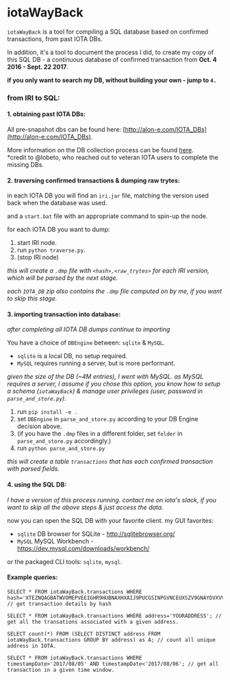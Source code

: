 # iotaWayBack
`iotaWayBack` is a tool for compiling a SQL database based on confirmed transactions, from past IOTA DBs.

In addition, it's a tool to document the process I did, to create my copy of this SQL DB - a continuous database of confirmed transaction from **Oct. 4 2016 - Sept. 22 2017**.

**if you only want to search my DB, without building your own - jump to `4.`** 
### from IRI to SQL:
 #### 1. obtaining past IOTA DBs:
 All pre-snapshot dbs can be found here: [http://alon-e.com/IOTA_DBs](http://alon-e.com/IOTA_DBs).
 
 More information on the DB collection process can be found [here](https://docs.google.com/spreadsheets/d/1cnSlLjfyHfpjXAzwOEpAk1w1zGc0dYP_mmATuctqN0s/edit#gid=0).  
 *credit to @lobeto, who reached out to veteran IOTA users to complete the missing DBs. 
 
 #### 2. traversing confirmed transactions & dumping raw trytes:
 in each IOTA DB you will find an `iri.jar` file, matching the version used back when the database was used.
 
 and a `start.bat` file with an appropriate command to spin-up the node.
 
 for each IOTA DB you want to dump:
 1. start IRI node.
 2. run `python traverse.py`.
 3. (stop IRI node)
 
 _this will create a `.dmp` file with `<hash>,<raw_trytes>` for each IRI version, which will be parsed by the next stage._
 
 _each `IOTA_DB` zip also contains the `.dmp` file computed on by me, if you want to skip this stage._
 
 #### 3. importing transaction into database:
 _after completing all IOTA DB dumps continue to importing_
 
 You have a choice of `DBEngine` between: `sqlite` & `MySQL`.
 - `sqlite` is a local DB, no setup required.
 - `MySQL` requires running a server, but is more performant.
 

 _given the size of the DB (~4M entries), I went with MySQL.
 as MySQL requires a server, I assume if you chose this option, you know how to setup a schema (`iotaWayBack`) & manage user privileges (user, password in `parse_and_store.py`)._
 
 1. run `pip install -e .`
 2. set `DBEngine` in `parse_and_store.py` according to your DB Engine decision above.
 3. (if you have the `.dmp` files in a different folder, set `folder` in `parse_and_store.py` accordingly.)
 4. run `python parse_and_store.py`
 
 _this will create a table `transactions` that has each confirmed transaction with parsed fields._
 
  #### 4. using the SQL DB:
_I have a version of this process running. contact me on iota's slack, if you want to skip all the above steps & just access the data._
 
 now you can open the SQL DB with your favorite client.
 my GUI favorites:
 - `sqlite` DB browser for SQLite - http://sqlitebrowser.org/
 - `MySQL` MySQL Workbench - https://dev.mysql.com/downloads/workbench/
 
 or the packaged CLI tools: `sqlite`, `mysql`. 
 
 
 #### Example queries:
```
SELECT * FROM iotaWayBack.transactions WHERE hash='XTEZNQAGBATWVOMEPVEEIGHR9HUBNAXHXAIJ9PUCGSINPGVNCEUXSZV9GNAYDVXVVTYKVIMWVEZW99999'; // get transaction details by hash
```

```
SELECT * FROM iotaWayBack.transactions WHERE address='YOURADDRESS'; // get all the transations associated with a given address.
```

```
SELECT count(*) FROM (SELECT DISTINCT address FROM iotaWayBack.transactions GROUP BY address) as A; // count all unique address in IOTA.
```

```
SELECT * FROM iotaWayBack.transactions WHERE timestampDate>'2017/08/05' AND timestampDate<'2017/08/06'; // get all transaction in a given time window.
```
